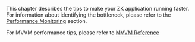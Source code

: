 This chapter describes the tips to make your ZK application running
faster. For information about identifying the bottleneck, please refer
to the [Performance
Monitoring]({{site.baseurl}}/zk_dev_ref/performance_monitoring)
section.

For MVVM performance tips, please refer to [MVVM
Reference](http://books.zkoss.org/zk-mvvm-book/8.0/advanced/performance-tips.html)
